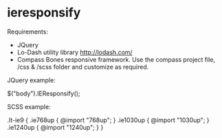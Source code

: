 ieresponsify
============

Requirements:

- JQuery
- Lo-Dash utility library http://lodash.com/
- Compass Bones responsive framework. Use the compass project file, /css & /scss folder and customize as required.

JQuery example:

$("body").IEResponsify();

SCSS example:

.lt-ie9 {
	.ie768up {
		@import "768up";
	}
	.ie1030up {
		@import "1030up";
	}
	.ie1240up {
		@import "1240up";
	}
}
